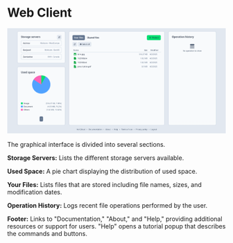 # Web Client

![web](../images/web.png)

The graphical interface is divided into several sections.

**Storage Servers:** Lists the different storage servers available.

**Used Space:** A pie chart displaying the distribution of used space.

**Your Files:** Lists files that are stored including file names, sizes, and modification dates.

**Operation History:** Logs recent file operations performed by the user.

**Footer:** Links to "Documentation," "About," and "Help," providing additional resources or support for users. "Help" opens a tutorial popup that describes the commands and buttons.
